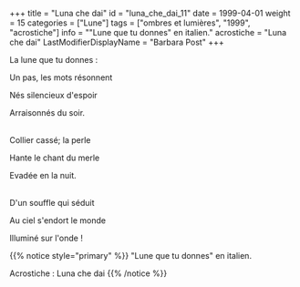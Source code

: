+++
title = "Luna che dai"
id = "luna_che_dai_11"
date = 1999-04-01
weight = 15
categories = ["Lune"]
tags = ["ombres et lumières", "1999", "acrostiche"]
info = "\"Lune que tu donnes\" en italien."
acrostiche = "Luna che dai"
LastModifierDisplayName = "Barbara Post"
+++

La lune que tu donnes :

Un pas, les mots résonnent

Nés silencieux d'espoir

Arraisonnés du soir.

 \
Collier cassé; la perle

Hante le chant du merle

Evadée en la nuit.

 \
D'un souffle qui séduit

Au ciel s'endort le monde

Illuminé sur l'onde !

{{% notice style="primary" %}}
\"Lune que tu donnes\" en italien.

Acrostiche : Luna che dai
{{% /notice %}}
